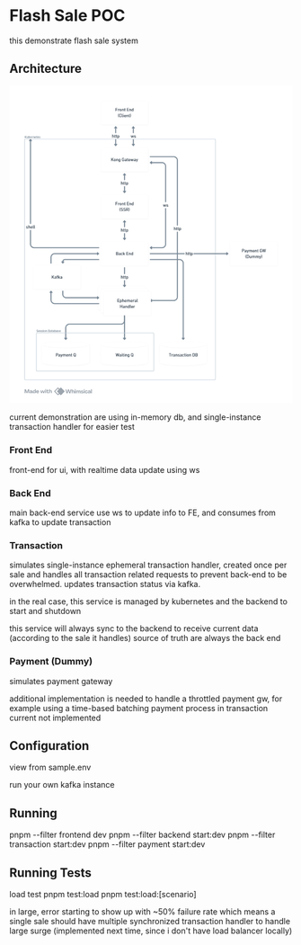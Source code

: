 # Flash Sale POC

this demonstrate flash sale system

## Architecture

![Architecture](./.doc/res/arch.png)

current demonstration are using in-memory db, and single-instance transaction handler for easier test

### Front End

front-end for ui, with realtime data update using ws

### Back End

main back-end service use ws to update info to FE, and consumes from kafka to update transaction

### Transaction

simulates single-instance ephemeral transaction handler, created once per sale and handles all transaction related requests to prevent back-end to be overwhelmed. updates transaction status via kafka.

in the real case, this service is managed by kubernetes and the backend to start and shutdown

this service will always sync to the backend to receive current data (according to the sale it handles)
source of truth are always the back end

### Payment (Dummy)

simulates payment gateway

additional implementation is needed to handle a throttled payment gw, for example using a time-based batching payment process in transaction
current not implemented

## Configuration

view from sample.env

run your own kafka instance

## Running

pnpm --filter frontend dev
pnpm --filter backend start:dev
pnpm --filter transaction start:dev
pnpm --filter payment start:dev

## Running Tests

load test
pnpm test:load
pnpm test:load:[scenario]

in large, error starting to show up with ~50% failure rate
which means a single sale should have multiple synchronized transaction handler to handle large surge
(implemented next time, since i don't have load balancer locally)
